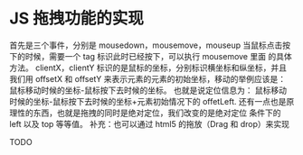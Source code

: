 # JS 拖拽功能的实现

首先是三个事件，分别是 mousedown，mousemove，mouseup
当鼠标点击按下的时候，需要一个 tag 标识此时已经按下，可以执行 mousemove 里面
的具体方法。
clientX，clientY 标识的是鼠标的坐标，分别标识横坐标和纵坐标，并且我们用
offsetX 和 offsetY 来表示元素的元素的初始坐标，移动的举例应该是：
鼠标移动时候的坐标-鼠标按下去时候的坐标。
也就是说定位信息为：
鼠标移动时候的坐标-鼠标按下去时候的坐标+元素初始情况下的 offetLeft.
还有一点也是原理性的东西，也就是拖拽的同时是绝对定位，我们改变的是绝对定位
条件下的 left
以及 top 等等值。
补充：也可以通过 html5 的拖放（Drag 和 drop）来实现

TODO
